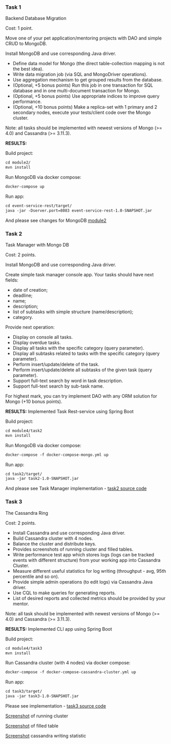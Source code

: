 ### Task 1

Backend Database Migration
 
Cost: 1 point.
 
Move one of your pet application/mentoring projects with DAO and simple CRUD to MongoDB.
 
Install MongoDB and use corresponding Java driver.
 
- Define data model for Mongo (the direct table-collection mapping is not the best idea).
- Write data migration job (via SQL and MongoDriver operations).
- Use aggregation mechanism to get grouped results from the database.
- (Optional, +5 bonus points) Run this job in one transaction for SQL database and in one multi-document transaction for Mongo.
- (Optional, +5 bonus points) Use appropriate indices to improve query performance.
- (Optional, +10 bonus points) Make a replica-set with 1 primary and 2 secondary nodes, execute your tests/client code over the Mongo cluster.

Note: all tasks should be implemented with newest versions of Mongo (>= 4.0) and Cassandra (>= 3.11.3). 

**RESULTS:** 

Build project: 
  
  ```markdown
cd module2/
mvn install
  ```
  
Run MongoDB via docker compose: 
    
```markdown
docker-compose up
```

Run app: 
    
```markdown
cd event-service-rest/target/
java -jar -Dserver.port=8083 event-service-rest-1.0-SNAPSHOT.jar
```
And please see changes for MongoDB [module2][1]

### Task 2

Task Manager with Mongo DB

Cost: 2 points.

Install MongoDB and use corresponding Java driver.

Create simple task manager console app. Your tasks should have next fields:

- date of creation;
- deadline;
- name;
- description;
- list of subtasks with simple structure (name/description);
- category.

Provide next operation:

- Display on console all tasks.
- Display overdue tasks.
- Display all tasks with the specific category (query parameter).
- Display all subtasks related to tasks with the specific category (query parameter).
- Perform insert/update/delete of the task.
- Perform insert/update/delete all subtasks of the given task (query parameter).
- Support full-text search by word in task description.
- Support full-text search by sub-task name.

For highest mark, you can try implement DAO with any ORM solution for Mongo (+10 bonus points).

**RESULTS:** Implemented Task Rest-service using Spring Boot

Build project: 
  
  ```markdown
cd module4/task2
mvn install
  ```
  
Run MongoDB via docker compose: 
    
```markdown
docker-compose -f docker-compose-mongo.yml up
```

Run app: 
    
```markdown
cd task2/target/
java -jar task2-1.0-SNAPSHOT.jar
```
And please see Task Manager implementation - [task2 source code][2]

### Task 3

The Cassandra Ring

Cost: 2 points.

- Install Cassandra and use corresponding Java driver.
- Build Cassandra cluster with 4 nodes.
- Balance the cluster and distribute keys.
- Provides screenshots of running cluster and filled tables.
- Write performance test app which stores logs (logs can be tracked events with different structure) from your working app into Cassandra Cluster.
- Measure different useful statistics for log writing (throughput - avg, 95th percentile and so on).
- Provide simple admin operations (to edit logs) via Cassandra Java driver.
- Use CQL to make queries for generating reports.
- List of desired reports and collected metrics should be provided by your mentor.

Note: all task should be implemented with newest versions of Mongo (>= 4.0) and Cassandra (>= 3.11.3).  

**RESULTS:** Implemented CLI app using Spring Boot

Build project: 
  
  ```markdown
cd module4/task3
mvn install
  ```
  
Run Cassandra cluster (with 4 nodes) via docker compose: 
    
```markdown
docker-compose -f docker-compose-cassandra-cluster.yml up
```

Run app: 
    
```markdown
cd task3/target/
java -jar task3-1.0-SNAPSHOT.jar
```
Please see implementation - [task3 source code][3]

[Screenshot][4] of running cluster

[Screenshot][5] of filled table

[Screenshot][6] cassandra writing statistic
   
[1]: ../module2
[2]: task2/src/main
[3]: task3/src/main
[4]: attachments/cluster.png
[5]: attachments/filledTable.png
[6]: attachments/statistics.png
